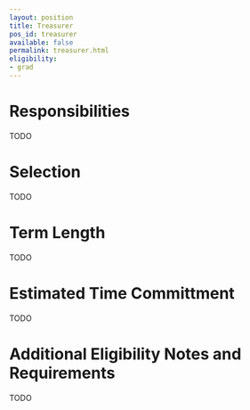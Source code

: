 ```yaml
---
layout: position
title: Treasurer
pos_id: treasurer
available: false
permalink: treasurer.html
eligibility:
- grad
---
```


# Responsibilities
TODO

# Selection
TODO

# Term Length
TODO

# Estimated Time Committment
TODO

# Additional Eligibility Notes and Requirements
TODO

